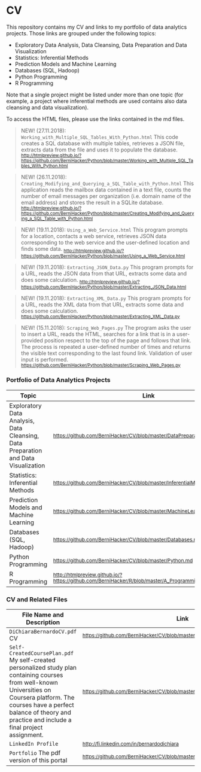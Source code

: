 # CV

This repository contains my CV and links to my portfolio of data analytics projects. Those links are grouped under the following topics:

- Exploratory Data Analysis, Data Cleansing, Data Preparation and Data Visualization
- Statistics: Inferential Methods
- Prediction Models and Machine Learning
- Databases (SQL, Hadoop)
- Python Programming
- R Programming

Note that a single project might be listed under more than one topic (for example, a project where inferential methods are used contains also data cleansing and data visualization).

To access the HTML files, please use the links contained in the md files.

> NEW! (27.11.2018): <code>Working_with_Multiple_SQL_Tables_With_Python.html</code> This code creates a SQL database with multiple tables, retrieves a JSON file, extracts data from the file and uses it to populate the database. <sub>http://htmlpreview.github.io/?https://github.com/BerniHacker/Python/blob/master/Working_with_Multiple_SQL_Tables_With_Python.html</sub>

> NEW! (26.11.2018): <code>Creating_Modifying_and_Querying_a_SQL_Table_with_Python.html</code> This application reads the mailbox data contained in a text file, counts the number of email messages per organization (i.e. domain name of the email address) and stores the result in a SQLite database. <sub>http://htmlpreview.github.io/?https://github.com/BerniHacker/Python/blob/master/Creating_Modifying_and_Querying_a_SQL_Table_with_Python.html</sub>

> NEW! (19.11.2018): <code>Using_a_Web_Service.html</code> This program prompts for a location, contacts a web service, retrieves JSON data corresponding to the web service and the user-defined location and finds some data. <sub>http://htmlpreview.github.io/?https://github.com/BerniHacker/Python/blob/master/Using_a_Web_Service.html</sub>

> NEW! (19.11.2018): <code>Extracting_JSON_Data.py</code> This program prompts for a URL, reads the JSON data from that URL, extracts some data and does some calculation. <sub>http://htmlpreview.github.io/?https://github.com/BerniHacker/Python/blob/master/Extracting_JSON_Data.html</sub>

> NEW! (19.11.2018): <code>Extracting_XML_Data.py</code> This program prompts for a URL, reads the XML data from that URL, extracts some data and does some calculation. <sub>https://github.com/BerniHacker/Python/blob/master/Extracting_XML_Data.py</sub>

> NEW! (15.11.2018): <code>Scraping_Web_Pages.py</code> The program asks the user to insert a URL, reads the HTML, searches for a link that is in a user-provided position respect to the top of the page and follows that link. The process is repeated a user-defined number of times and returns the visible text corresponding to the last found link. Validation of user input is performed. <sub>https://github.com/BerniHacker/Python/blob/master/Scraping_Web_Pages.py</sub>

### Portfolio of Data Analytics Projects

Topic                                             | Link   
--------------------------------------------------------------------- | ----------
Exploratory Data Analysis, Data Cleansing, Data Preparation and Data Visualization | <sub> https://github.com/BerniHacker/CV/blob/master/DataPreparation.md </sub>
Statistics: Inferential Methods | <sub> https://github.com/BerniHacker/CV/blob/master/InferentialMethods.md </sub>
Prediction Models and Machine Learning | <sub> https://github.com/BerniHacker/CV/blob/master/MachineLearning.md </sub>
Databases (SQL, Hadoop) | <sub> https://github.com/BerniHacker/CV/blob/master/Databases.md </sub>
Python Programming | <sub> https://github.com/BerniHacker/CV/blob/master/Python.md </sub>
R Programming | <sub> http://htmlpreview.github.io/?https://github.com/BerniHacker/R/blob/master/A_Programming_Project_in_R.html </sub>

### CV and Related Files

File Name and Description                                             | Link   
--------------------------------------------------------------------- | ----------
<code>DiChiaraBernardoCV.pdf</code> CV | <sub>https://github.com/BerniHacker/CV/blob/master/DiChiaraBernardoCV_29112018.pdf</sub>
<code>Self-CreatedCoursePlan.pdf</code> My self-created personalized study plan containing courses from well-known Universities on Coursera platform. The courses have a perfect balance of theory and practice and include a final project assignment. | <sub>https://github.com/BerniHacker/CV/blob/master/Self-CreatedCoursePlan.pdf</sub>
<code>LinkedIn Profile</code> | <sub>http://fi.linkedin.com/in/bernardodichiara</sub>
<code>Portfolio</code> The pdf version of this portal | <sub>https://github.com/BerniHacker/CV/blob/master/Portfolio_28112018.pdf</sub>


